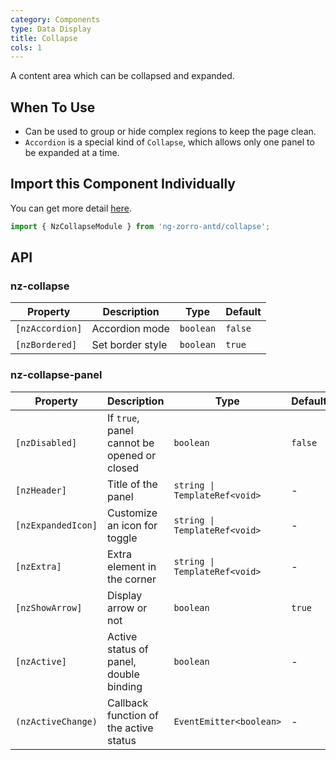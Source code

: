 ```yaml
---
category: Components
type: Data Display
title: Collapse
cols: 1
---
```


A content area which can be collapsed and expanded.

## When To Use

- Can be used to group or hide complex regions to keep the page clean.
- `Accordion` is a special kind of `Collapse`, which allows only one panel to be expanded at a time.

## Import this Component Individually

You can get more detail [here](/docs/getting-started/en#import-a-component-individually).

```ts
import { NzCollapseModule } from 'ng-zorro-antd/collapse';
```

## API

### nz-collapse

| Property | Description | Type | Default |
| -------- | ----------- | ---- | ------- |
| `[nzAccordion]` | Accordion mode | `boolean` | `false`|
| `[nzBordered]` | Set border style | `boolean` | `true` |

### nz-collapse-panel

| Property | Description | Type | Default |
| -------- | ----------- | ---- | ------- |
| `[nzDisabled]` | If `true`, panel cannot be opened or closed | `boolean` | `false` |
| `[nzHeader]` | Title of the panel | `string \| TemplateRef<void>` | - |
| `[nzExpandedIcon]` | Customize an icon for toggle | `string \| TemplateRef<void>` | - |
| `[nzExtra]` | Extra element in the corner | `string \| TemplateRef<void>` | - |
| `[nzShowArrow]` | Display arrow or not | `boolean` | `true` |
| `[nzActive]` | Active status of panel, double binding | `boolean` | - |
| `(nzActiveChange)` | Callback function of the active status | `EventEmitter<boolean>` | - |
